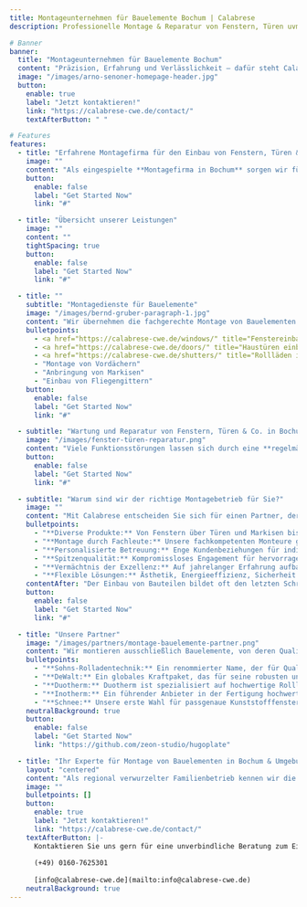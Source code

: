 ```yaml
---
title: Montageunternehmen für Bauelemente Bochum | Calabrese
description: Professionelle Montage & Reparatur von Fenstern, Türen uvm. in Bochum und Umgebung. ✓Spitzenqualität ✓Individuelle Lösungen » Jetzt kontaktieren

# Banner
banner:
  title: "Montageunternehmen für Bauelemente Bochum"
  content: "Präzision, Erfahrung und Verlässlichkeit – dafür steht Calabrese, unser Familienunternehmen in zweiter Generation. Seit mehr als 20 Jahren überzeugen wir mit fachgerechter Ausführung, technischem Know-how und höchster Qualität bei der **Montage von Bauelementen in Bochum und Umgebung**. Die Ausarbeitung von Lösungen, die sich nahtlos an Ihre Wünsche anpassen, ist der Kern unserer Kompetenz. Unser Engagement für außergewöhnliche Qualität und persönliche, vertraute Beziehungen zu unseren Kunden bleiben der Grundstein unseres Erfolgs."
  image: "/images/arno-senoner-homepage-header.jpg"
  button:
    enable: true
    label: "Jetzt kontaktieren!"
    link: "https://calabrese-cwe.de/contact/"
    textAfterButton: " "

# Features
features:
  - title: "Erfahrene Montagefirma für den Einbau von Fenstern, Türen & mehr"
    image: ""
    content: "Als eingespielte **Montagefirma in Bochum** sorgen wir für den passgenauen Einbau einer breiten Palette von Bauelementen – effizient, sauber und zuverlässig. Unsere Arbeitsweise basiert auf klaren Abläufen, modernem Werkzeug und langjähriger Erfahrung. Private Bauprojekte sowie gewerbliche Vorhaben setzen wir gleichermaßen präzise und termintreu um."
    button:
      enable: false
      label: "Get Started Now"
      link: "#"

  - title: "Übersicht unserer Leistungen"
    image: ""
    content: ""
    tightSpacing: true
    button:
      enable: false
      label: "Get Started Now"
      link: "#"

  - title: ""
    subtitle: "Montagedienste für Bauelemente"
    image: "/images/bernd-gruber-paragraph-1.jpg"
    content: "Wir übernehmen die fachgerechte Montage von Bauelementen – präzise, sauber und mit langjähriger Erfahrung. Sanierungen und Modernisierungen von Alt- und Neubauten begleiten wir mit einem umfassenden und individuell abgestimmten Service, der sich an Ihren Anforderungen und Vorstellungen sowie den baulichen Gegebenheiten orientiert. Als Experten für **Montage von Bauelementen in Bochum** bieten wir folgende Leistungen an:"
    bulletpoints:
      - <a href="https://calabrese-cwe.de/windows/" title="Fenstereinbau in Bochum">Fenstereinbau in Bochum</a>
      - <a href="https://calabrese-cwe.de/doors/" title="Haustüren einbauen lassen">Haustüren einbauen lassen</a>
      - <a href="https://calabrese-cwe.de/shutters/" title="Rollläden in Bochum">Rollläden in Bochum</a>
      - "Montage von Vordächern"
      - "Anbringung von Markisen"
      - "Einbau von Fliegengittern"
    button:
      enable: false
      label: "Get Started Now"
      link: "#"

  - subtitle: "Wartung und Reparatur von Fenstern, Türen & Co. in Bochum"
    image: "/images/fenster-türen-reparatur.png"
    content: "Viele Funktionsstörungen lassen sich durch eine **regelmäßige Wartung** vermeiden, bevor sie überhaupt erst entstehen: Wir prüfen, justieren und pflegen Ihre Bauelemente fachgerecht und gründlich. Sollte doch einmal etwas nicht mehr einwandfrei funktionieren, sind wir als erfahrener Fachbetrieb aus Bochum mit einem **zuverlässigen Reparaturservice** für die von uns installierten Bauelemente wie Fenstern, Türen, Markisen u.a. schnell zur Stelle."
    button:
      enable: false
      label: "Get Started Now"
      link: "#"

  - subtitle: "Warum sind wir der richtige Montagebetrieb für Sie?"
    image: ""
    content: "Mit Calabrese entscheiden Sie sich für einen Partner, der weiß, worauf es ankommt: Verlässlichkeit, klare Absprachen und saubere Arbeit. Genießen Sie die Vorteile einer **erstklassigen, sorgenfreien Installation** – von Anfang bis Ende durchdacht und professionell begleitet. Bei uns erwarten Sie:"
    bulletpoints:
      - "**Diverse Produkte:** Von Fenstern über Türen und Markisen bis hin zu Vordächern – wir haben alles"
      - "**Montage durch Fachleute:** Unsere fachkompetenten Monteure garantieren eine perfekte Passform unserer Bauteile nach Ihren Vorstellungen"
      - "**Personalisierte Betreuung:** Enge Kundenbeziehungen für individuelle Lösungen und Vertrauen"
      - "**Spitzenqualität:** Kompromissloses Engagement für hervorragende Leistungen, Erfüllung und Übertreffen von Branchenstandards"
      - "**Vermächtnis der Exzellenz:** Auf jahrelanger Erfahrung aufbauend, ist es unsere Tradition, Kundenzufriedenheit zu gewährleisten"
      - "**Flexible Lösungen:** Ästhetik, Energieeffizienz, Sicherheit – umfassende und maßgeschneiderte Fertigungen für Ihre Bedürfnisse"
    contentAfter: "Der Einbau von Bauteilen bildet oft den letzten Schritt der Bauphase, noch bevor Umzugstransporte und Themen wie Möbelmontage und Küchenmontage und anstehen. Wir als Montagebetrieb in Bochum sorgen dafür, dass Ihr Zuhause erst einmal dicht, sicher und funktional ist und damit bereit für alles weitere."
    button:
      enable: false
      label: "Get Started Now"
      link: "#"

  - title: "Unsere Partner"
    image: "/images/partners/montage-bauelemente-partner.png"
    content: "Wir montieren ausschließlich Bauelemente, von deren Qualität wir überzeugt sind. Daher sind wir stolz, mit einigen der **renommiertesten Namen in der Bauelemente-Branche** zusammenzuarbeiten, die die hohen Ansprüche unseres Montageunternehmens an Material, Verarbeitung und Langlebigkeit teilen. Darunter u.a.:"
    bulletpoints:
      - "**Sohns-Rolladentechnik:** Ein renommierter Name, der für Qualität und Innovation steht."
      - "**DeWalt:** Ein globales Kraftpaket, das für seine robusten und zuverlässigen Werkzeuge für die Bau- und Handwerksbranche bekannt ist."
      - "**Duotherm:** Duotherm ist spezialisiert auf hochwertige Rollläden und Jalousien, die effektiven Sonnenschutz, Privatsphäre und Energieeffizienz für Wohn- und Geschäftsräume bieten."
      - "**Inotherm:** Ein führender Anbieter in der Fertigung hochwertiger Haustüren aus dem Metallbau, die die Ästhetik und Funktionalität unserer Projekte verbessern."
      - "**Schnee:** Unsere erste Wahl für passgenaue Kunststofffenster mit bewährten VEKA-Profilen, verlässlich in Qualität und Verarbeitung."
    neutralBackground: true
    button:
      enable: false
      label: "Get Started Now"
      link: "https://github.com/zeon-studio/hugoplate"

  - title: "Ihr Experte für Montage von Bauelementen in Bochum & Umgebung"
    layout: "centered"
    content: "Als regional verwurzelter Familienbetrieb kennen wir die Gegebenheiten vor Ort und sind schnell zur Stelle, wenn es darauf ankommt. Von unserem Standort aus bieten wir unseren Kunden **Montagedienste für Bauelemente in Bochum** und der gesamten Umgebung an: Wattenscheid, Herne, Hattingen, Witten und darüber hinaus. Dank kurzer Wege und flexibler Einsatzplanung können wir schnell reagieren und Projekte termingerecht umsetzen."
    image: ""
    bulletpoints: []
    button:
      enable: true
      label: "Jetzt kontaktieren!"
      link: "https://calabrese-cwe.de/contact/"
    textAfterButton: |-
      Kontaktieren Sie uns gern für eine unverbindliche Beratung zum Einbau Ihrer Bauelemente. Wir freuen uns auf Sie!
    
      (+49) 0160-7625301
    
      [info@calabrese-cwe.de](mailto:info@calabrese-cwe.de)
    neutralBackground: true
---
```

